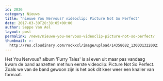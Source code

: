 ```yaml
---
id: 2036
category: Nieuws
title: "nieuwe You Nervous? videoclip: Picture Not So Perfect"
date: 2017-03-30T20:38:05+00:00
author: Seppe Van Ael
layout: post
permalink: /news/nieuwe-you-nervous-videoclip-picture-not-so-perfect/
thumbnail: >-
  http://res.cloudinary.com/rockxxl/image/upload/14358682_1300313220021596_3471676499181854692_n.jpg
---
```

Het You Nervous? album 'Furry Tales' is al even uit maar pas vandaag kwam de band aanzetten met hun eerste videoclip: Picture Not So Perfect. Zoals we van de band gewoon zijn is het ook dit keer weer een knaller van formaat.
